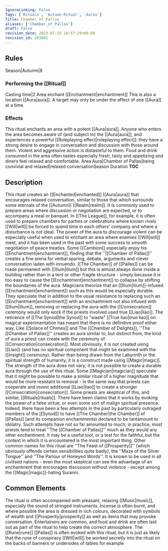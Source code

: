```yaml
---
IgnoreLinking: False
Tags: ['Rituals', 'Autumn-Ritual', 'Auras']
Title: Chamber of Pallas
aliases: ['Chamber_of_Pallas']
draft: False
revision_date: 2023-07-25 10:57:29+00:00
revision_id: 103802
---
```


## Rules
Season|Autumn|8
### Performing the [[Ritual]]
Casting time|2 Area enchant
[[Enchantment|enchantment]] This is also a location [[Aura|aura]]. A target may only be under the effect of one [[Aura]] at a time. 
### Effects
This ritual enchants an area with a potent [[Aura|aura]]. Anyone who enters the area becomes aware of (and subject to) the [[Aura|aura]], and experiences a powerful [[Roleplaying effect|roleplaying effect]]: they have a strong desire to engage in conversation and discussion with those around them. Violent and aggressive action is distasteful to them. Food and drink consumed in the area often tastes especially fresh, tasty and appetizing and diners feel relaxed and comfortable.
Area Aura|Chamber of Pallas|being convivial and relaxed|relaxed conversationSeason Duration
__TOC__
## Description
This ritual creates an [[Enchanted|enchanted]] [[Aura|aura]] that encourages relaxed conversation, similar to those that which surrounds some eternals of the [[Autumn]] [[Realm|realm]]. It is commonly used to prepare areas where discussion or negotiation are expected, or to accompany a meal or banquet. In [[The League]], for example, it is often used to prepare chambers for parties or celebrations where known rivals [[Will|will]] be forced to spend time in each others' company and where a disturbance is not ideal. The power of the aura to discourage violent can be especially useful when used to enchant an area where enemies [[Will|will]] meet, and it has been used in the past with some success to smooth negotiation of peace treaties. Some [[Cambion]] especially enjoy his [[Enchantment|enchantment]], finding that the ''[[Chamber of Pallas]]'' creates a fine arena for verbal sparing, debate, arguments and clever conversation laden with innuendo. 
[[The Chamber]] of [[Pallas]] can be made permanent with [[Ilium|ilium]] but this is almost always done inside a building rather than in a tent or other fragile structure - simply because it is too easy to cause the [[Enchantment|enchantment]] to collapse by shifting the boundaries of the aura. Magicians theorize that an [[Ilium|ilium]]-infused [[Enchantment|enchantment]] such as this would be especially durable. They speculate that in addition to the usual resistance to replacing such an [[Enchantment|enchantment]] with an enchantment not also infused with [[Ilium|ilium]], removing or replacing the aura with the [[Consecration]] ceremony would only work if the priests involved used true [[Liao|liao]]. The reticence of [[The Synod|the Synod]] to "waste" [[True liao|true liao]] on magical experimentation has meant that there is no definitive proof either way.
Like [[Solace of Chimes]] and The [[Chamber of Delights]], ''The [[Chamber of Pallas]]'' creates an aura similar to, but distinct from, the kind of aura a priest can create with the ceremony of [[Consecration|consecration]]. Most obviously, it is not created using [[Liao]] (and has no spiritual component that might be examined with the [[Insight]] ceremony). Rather than being drawn from the Labyrinth or the spiritual strength of humanity, it is a construct made using [[Magic|magic]]. The strength of the aura does not vary; it is not possible to create a durable aura through the use of this ritual. Some [[Magician|magician]] speculate that it might be possible to make a similar ritual of a higher magnitude that would be more resistant to removal - in the same way that priests can cooperate and invest additional [[Liao|liao]] to create a stronger [[Consecration|consecration]].
Some priests are skeptical of this, and similar, [[Rituals|rituals]]. There have been claims that it works by evoking the power of a false virtue, or even some sort of malign spiritual presence. Indeed, there have been a few attempts in the past by particularly outraged members of the [[Synod]] to have [[The Chamber|the Chamber]] of [[Pallas]] (and its companion enchantments) declared to be tantamount to idolatry. Such attempts have not so far amounted to much; in practice, most priests tend to treat ''The [[Chamber of Pallas]]'' much as they would any other enchantment. It may be a useful tool, or a test for the faithful, but the context in which it is encountered is the most important thing.
Other common names for this ritual are ''The Feast of [[Prosperity]]'' (which obviously offends certain sensibilities quite badly), the ''Maze of the Silver Tongue'' and ''The Parlour of Honeyed Words''. It is known to be used in all civilised nations - even the most skeptical can see the advantage of an enchantment that encourages discussion without violence - except among the [[Magic|magic]]-hating Suranni.
## Common Elements
The ritual is often accompanied with pleasant, relaxing [[Music|music]], especially the sound of stringed instruments. Incense is often burnt, and where possible the area is dressed in rich colours, decorated with symbols of wealth and [[Prosperity|prosperity]] as well as items that may provoke conversation. Entertainers are common, and food and drink are often laid out as part of the ritual to help create the correct atmosphere.
The [[Rune|rune]] [[Pallas]] is often evoked with this ritual, but it is just as likely that the rune of conspiracy [[Will|will]] be worked secretly into the ritual on the backs of banners or undersides of tables for example